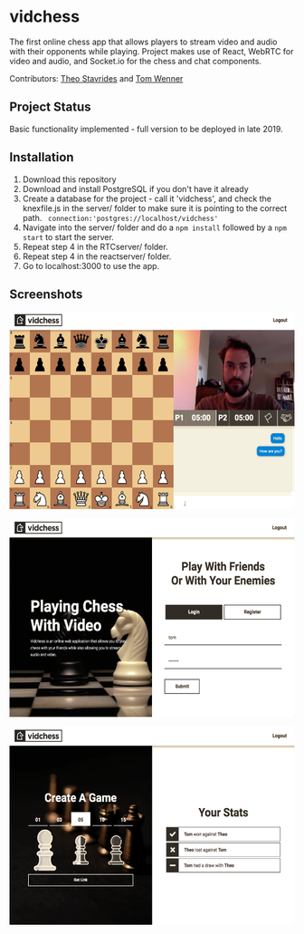 # vidchess
The first online chess app that allows players to stream video and audio with their opponents while playing.
Project makes use of React, WebRTC for video and audio, and Socket.io for the chess and chat components.

Contributors: [Theo Stavrides](https://github.com/theostavrides) and [Tom Wenner](https://github.com/thmswenner)

## Project Status
Basic functionality implemented - full version to be deployed in late 2019.

## Installation 
1. Download this repository
2. Download and install PostgreSQL if you don't have it already 
3. Create a database for the project - call it 'vidchess', and check the 
   knexfile.js in the server/ folder to make sure it is pointing to the correct path. ``` connection:'postgres://localhost/vidchess'```
4. Navigate into the server/ folder and do a ```npm install``` followed by a ```npm start``` to start the server.
5. Repeat step 4 in the RTCserver/ folder.
6. Repeat step 4 in the reactserver/ folder.
7. Go to localhost:3000 to use the app.

## Screenshots
<img src="https://raw.githubusercontent.com/theostavrides/vidchess/master/screenshots/room.png" 
     height="350px"/>

<img src="https://raw.githubusercontent.com/theostavrides/vidchess/master/screenshots/login.png" 
     height="350px"/>

<img src="https://raw.githubusercontent.com/theostavrides/vidchess/master/screenshots/home.png" 
     height="350px"/>



